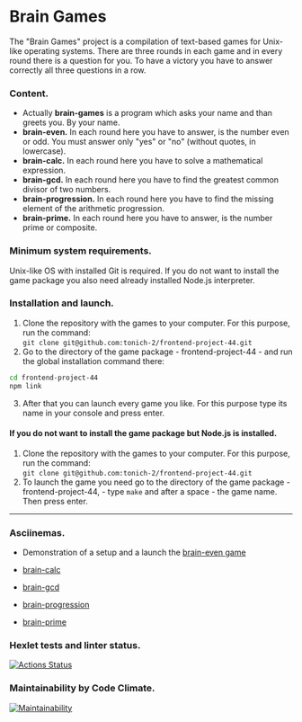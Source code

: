 # Brain Games

The "Brain Games" project is a compilation of text-based games for Unix-like operating systems. There are three rounds in each game and in every round there is a question for you. To have a victory you have to answer correctly all three questions in a row.

### Content.
- Actually **brain-games** is a program which asks your name and than greets you. By your name.
- **brain-even.** In each round here you have to answer, is the number even or odd. You must answer only "yes" or "no" (without quotes, in lowercase).
- **brain-calc.** In each round here you have to solve a mathematical expression.
- **brain-gcd.** In each round here you have to find the greatest common divisor of two numbers.
- **brain-progression.** In each round here you have to find the missing element of the arithmetic progression.
- **brain-prime.** In each round here you have to answer, is the number prime or composite.


### Minimum system requirements.
Unix-like OS with installed Git is required. If you do not want to install the game package you also need already installed Node.js interpreter.


### Installation and launch.
1. Clone the repository with the games to your computer. For this purpose, run the command:\
`git clone git@github.com:tonich-2/frontend-project-44.git`
2. Go to the directory of the game package - frontend-project-44 - and run the global installation command there:
```bash
cd frontend-project-44
npm link
```
3. After that you can launch every game you like. For this purpose type its name in your console and press enter.

#### If you do not want to install the game package but Node.js is installed.
1. Clone the repository with the games to your computer. For this purpose, run the command:\
`git clone git@github.com:tonich-2/frontend-project-44.git`
2. To launch the game you need go to the directory of the game package - frontend-project-44, - type `make` and after a space - the game name. Then press enter.

_____________________________

### Asciinemas.

- Demonstration of a setup and a launch the [brain-even game](https://asciinema.org/a/PiY1zJvFvX2m7jOCMK32YM9TN)

- [brain-calc](https://asciinema.org/a/ygKn32wJwDngOIuwbZhVXQtc0)

- [brain-gcd](https://asciinema.org/a/Qmdd11AjMQjX9rnoyNFVpxYmi)

- [brain-progression](https://asciinema.org/a/hgdSitzvMDNA8uCIljzmeI6u2)

- [brain-prime](https://asciinema.org/a/lOH1qPtEHtKARHtTzNjsWHntG)

### Hexlet tests and linter status.
[![Actions Status](https://github.com/tonich-2/frontend-project-44/actions/workflows/hexlet-check.yml/badge.svg)](https://github.com/tonich-2/frontend-project-44/actions)

### Maintainability by Code Climate.
[![Maintainability](https://api.codeclimate.com/v1/badges/b7531db6bd131de40af5/maintainability)](https://codeclimate.com/github/tonich-2/frontend-project-44/maintainability)
